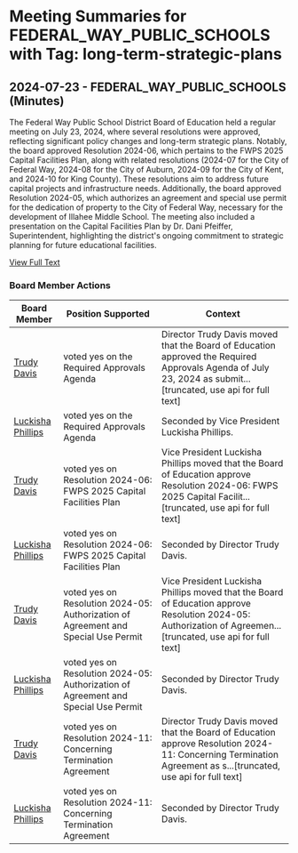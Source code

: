 # Meeting Summaries for FEDERAL_WAY_PUBLIC_SCHOOLS with Tag: long-term-strategic-plans

## 2024-07-23 - FEDERAL_WAY_PUBLIC_SCHOOLS (Minutes)

The Federal Way Public School District Board of Education held a regular meeting on July 23, 2024, where several resolutions were approved, reflecting significant policy changes and long-term strategic plans. Notably, the board approved Resolution 2024-06, which pertains to the FWPS 2025 Capital Facilities Plan, along with related resolutions (2024-07 for the City of Federal Way, 2024-08 for the City of Auburn, 2024-09 for the City of Kent, and 2024-10 for King County). These resolutions aim to address future capital projects and infrastructure needs. Additionally, the board approved Resolution 2024-05, which authorizes an agreement and special use permit for the dedication of property to the City of Federal Way, necessary for the development of Illahee Middle School. The meeting also included a presentation on the Capital Facilities Plan by Dr. Dani Pfeiffer, Superintendent, highlighting the district's ongoing commitment to strategic planning for future educational facilities.

[View Full Text](https://raw.githubusercontent.com/VoronoiPerspectives/WashingtonStateSchoolBoardExplorer/refs/heads/main/data/countries/usa/states/wa/counties/king/school_boards/federal_way_public_schools/2024/2024-07-23-minutes.txt)

### Board Member Actions

| Board Member | Position Supported | Context |
|--------------|--------------------|---------|
| [Trudy Davis](board_member_121.md) | voted yes on the Required Approvals Agenda | Director Trudy Davis moved that the Board of Education approved the Required Approvals Agenda of July 23, 2024 as submit...[truncated, use api for full text] |
| [Luckisha Phillips](board_member_119.md) | voted yes on the Required Approvals Agenda | Seconded by Vice President Luckisha Phillips. |
| [Trudy Davis](board_member_121.md) | voted yes on Resolution 2024-06: FWPS 2025 Capital Facilities Plan | Vice President Luckisha Phillips moved that the Board of Education approve Resolution 2024-06: FWPS 2025 Capital Facilit...[truncated, use api for full text] |
| [Luckisha Phillips](board_member_119.md) | voted yes on Resolution 2024-06: FWPS 2025 Capital Facilities Plan | Seconded by Director Trudy Davis. |
| [Trudy Davis](board_member_121.md) | voted yes on Resolution 2024-05: Authorization of Agreement and Special Use Permit | Vice President Luckisha Phillips moved that the Board of Education approve Resolution 2024-05: Authorization of Agreemen...[truncated, use api for full text] |
| [Luckisha Phillips](board_member_119.md) | voted yes on Resolution 2024-05: Authorization of Agreement and Special Use Permit | Seconded by Director Trudy Davis. |
| [Trudy Davis](board_member_121.md) | voted yes on Resolution 2024-11: Concerning Termination Agreement | Director Trudy Davis moved that the Board of Education approve Resolution 2024-11: Concerning Termination Agreement as s...[truncated, use api for full text] |
| [Luckisha Phillips](board_member_119.md) | voted yes on Resolution 2024-11: Concerning Termination Agreement | Seconded by Director Trudy Davis. |

